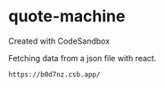 # quote-machine
Created with CodeSandbox

Fetching data from a json file with react.

```
https://b0d7nz.csb.app/
```



